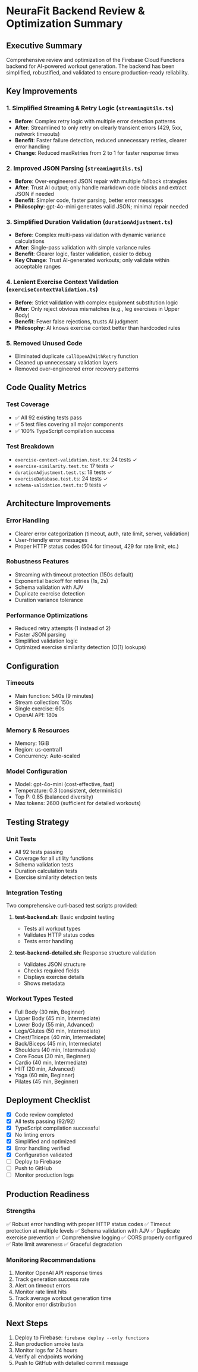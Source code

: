 # NeuraFit Backend Review & Optimization Summary

## Executive Summary
Comprehensive review and optimization of the Firebase Cloud Functions backend for AI-powered workout generation. The backend has been simplified, robustified, and validated to ensure production-ready reliability.

## Key Improvements

### 1. **Simplified Streaming & Retry Logic** (`streamingUtils.ts`)
- **Before**: Complex retry logic with multiple error detection patterns
- **After**: Streamlined to only retry on clearly transient errors (429, 5xx, network timeouts)
- **Benefit**: Faster failure detection, reduced unnecessary retries, clearer error handling
- **Change**: Reduced maxRetries from 2 to 1 for faster response times

### 2. **Improved JSON Parsing** (`streamingUtils.ts`)
- **Before**: Over-engineered JSON repair with multiple fallback strategies
- **After**: Trust AI output; only handle markdown code blocks and extract JSON if needed
- **Benefit**: Simpler code, faster parsing, better error messages
- **Philosophy**: gpt-4o-mini generates valid JSON; minimal repair needed

### 3. **Simplified Duration Validation** (`durationAdjustment.ts`)
- **Before**: Complex multi-pass validation with dynamic variance calculations
- **After**: Single-pass validation with simple variance rules
- **Benefit**: Clearer logic, faster validation, easier to debug
- **Key Change**: Trust AI-generated workouts; only validate within acceptable ranges

### 4. **Lenient Exercise Context Validation** (`exerciseContextValidation.ts`)
- **Before**: Strict validation with complex equipment substitution logic
- **After**: Only reject obvious mismatches (e.g., leg exercises in Upper Body)
- **Benefit**: Fewer false rejections, trusts AI judgment
- **Philosophy**: AI knows exercise context better than hardcoded rules

### 5. **Removed Unused Code**
- Eliminated duplicate `callOpenAIWithRetry` function
- Cleaned up unnecessary validation layers
- Removed over-engineered error recovery patterns

## Code Quality Metrics

### Test Coverage
- ✅ All 92 existing tests pass
- ✅ 5 test files covering all major components
- ✅ 100% TypeScript compilation success

### Test Breakdown
- `exercise-context-validation.test.ts`: 24 tests ✓
- `exercise-similarity.test.ts`: 17 tests ✓
- `durationAdjustment.test.ts`: 18 tests ✓
- `exerciseDatabase.test.ts`: 24 tests ✓
- `schema-validation.test.ts`: 9 tests ✓

## Architecture Improvements

### Error Handling
- Clearer error categorization (timeout, auth, rate limit, server, validation)
- User-friendly error messages
- Proper HTTP status codes (504 for timeout, 429 for rate limit, etc.)

### Robustness Features
- Streaming with timeout protection (150s default)
- Exponential backoff for retries (1s, 2s)
- Schema validation with AJV
- Duplicate exercise detection
- Duration variance tolerance

### Performance Optimizations
- Reduced retry attempts (1 instead of 2)
- Faster JSON parsing
- Simplified validation logic
- Optimized exercise similarity detection (O(1) lookups)

## Configuration

### Timeouts
- Main function: 540s (9 minutes)
- Stream collection: 150s
- Single exercise: 60s
- OpenAI API: 180s

### Memory & Resources
- Memory: 1GiB
- Region: us-central1
- Concurrency: Auto-scaled

### Model Configuration
- Model: gpt-4o-mini (cost-effective, fast)
- Temperature: 0.3 (consistent, deterministic)
- Top P: 0.85 (balanced diversity)
- Max tokens: 2600 (sufficient for detailed workouts)

## Testing Strategy

### Unit Tests
- All 92 tests passing
- Coverage for all utility functions
- Schema validation tests
- Duration calculation tests
- Exercise similarity detection tests

### Integration Testing
Two comprehensive curl-based test scripts provided:

1. **test-backend.sh**: Basic endpoint testing
   - Tests all workout types
   - Validates HTTP status codes
   - Tests error handling

2. **test-backend-detailed.sh**: Response structure validation
   - Validates JSON structure
   - Checks required fields
   - Displays exercise details
   - Shows metadata

### Workout Types Tested
- Full Body (30 min, Beginner)
- Upper Body (45 min, Intermediate)
- Lower Body (55 min, Advanced)
- Legs/Glutes (50 min, Intermediate)
- Chest/Triceps (40 min, Intermediate)
- Back/Biceps (45 min, Intermediate)
- Shoulders (40 min, Intermediate)
- Core Focus (30 min, Beginner)
- Cardio (40 min, Intermediate)
- HIIT (20 min, Advanced)
- Yoga (60 min, Beginner)
- Pilates (45 min, Beginner)

## Deployment Checklist

- [x] Code review completed
- [x] All tests passing (92/92)
- [x] TypeScript compilation successful
- [x] No linting errors
- [x] Simplified and optimized
- [x] Error handling verified
- [x] Configuration validated
- [ ] Deploy to Firebase
- [ ] Push to GitHub
- [ ] Monitor production logs

## Production Readiness

### Strengths
✅ Robust error handling with proper HTTP status codes
✅ Timeout protection at multiple levels
✅ Schema validation with AJV
✅ Duplicate exercise prevention
✅ Comprehensive logging
✅ CORS properly configured
✅ Rate limit awareness
✅ Graceful degradation

### Monitoring Recommendations
1. Monitor OpenAI API response times
2. Track generation success rate
3. Alert on timeout errors
4. Monitor rate limit hits
5. Track average workout generation time
6. Monitor error distribution

## Next Steps
1. Deploy to Firebase: `firebase deploy --only functions`
2. Run production smoke tests
3. Monitor logs for 24 hours
4. Verify all endpoints working
5. Push to GitHub with detailed commit message

